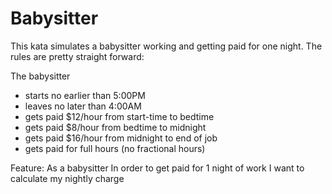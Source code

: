 Babysitter
========

This kata simulates a babysitter working and getting paid for one night.  The rules are pretty straight forward:
 
The babysitter 
- starts no earlier than 5:00PM
- leaves no later than 4:00AM
- gets paid $12/hour from start-time to bedtime
- gets paid $8/hour from bedtime to midnight
- gets paid $16/hour from midnight to end of job
- gets paid for full hours (no fractional hours)
 
 
Feature:
As a babysitter
In order to get paid for 1 night of work
I want to calculate my nightly charge
